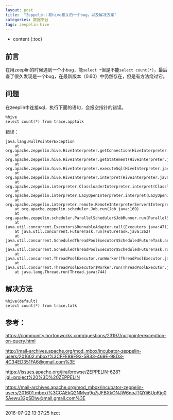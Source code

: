 ```yaml
---
layout: post
title:  "Zeppelin：和hive相关的一个bug，以及解决方案"
categories: 数据平台
tags: zeepelin hive
---
```


* content
{:toc}

## 前言

在用zeeplin的时候遇到一个小bug，能`select *`但是不能`select count(*)`，最后查了很久发现是一个bug，在最新版本（0.60）中仍然存在，但是有方法绕过它。




## 问题

在zeeplin中连接sql，执行下面的语句，会报空指针的错误。

```
%hive
select count(*) from trace.apptalk
```

错误：
```
java.lang.NullPointerException
	at org.apache.zeppelin.hive.HiveInterpreter.getConnection(HiveInterpreter.java:184)
	at org.apache.zeppelin.hive.HiveInterpreter.getStatement(HiveInterpreter.java:204)
	at org.apache.zeppelin.hive.HiveInterpreter.executeSql(HiveInterpreter.java:233)
	at org.apache.zeppelin.hive.HiveInterpreter.interpret(HiveInterpreter.java:328)
	at org.apache.zeppelin.interpreter.ClassloaderInterpreter.interpret(ClassloaderInterpreter.java:57)
	at org.apache.zeppelin.interpreter.LazyOpenInterpreter.interpret(LazyOpenInterpreter.java:93)
	at org.apache.zeppelin.interpreter.remote.RemoteInterpreterServer$InterpretJob.jobRun(RemoteInterpreterServer.java:300)
	at org.apache.zeppelin.scheduler.Job.run(Job.java:169)
	at org.apache.zeppelin.scheduler.ParallelScheduler$JobRunner.run(ParallelScheduler.java:157)
	at java.util.concurrent.Executors$RunnableAdapter.call(Executors.java:471)
	at java.util.concurrent.FutureTask.run(FutureTask.java:262)
	at java.util.concurrent.ScheduledThreadPoolExecutor$ScheduledFutureTask.access$201(ScheduledThreadPoolExecutor.java:178)
	at java.util.concurrent.ScheduledThreadPoolExecutor$ScheduledFutureTask.run(ScheduledThreadPoolExecutor.java:292)
	at java.util.concurrent.ThreadPoolExecutor.runWorker(ThreadPoolExecutor.java:1145)
	at java.util.concurrent.ThreadPoolExecutor$Worker.run(ThreadPoolExecutor.java:615)
	at java.lang.Thread.run(Thread.java:744)

```



## 解决方法

```
%hive(default)
select count(*) from trace.talk
```


## 参考：

https://community.hortonworks.com/questions/23197/nullpointerexception-on-query.html


http://mail-archives.apache.org/mod_mbox/incubator-zeppelin-users/201602.mbox/%3CFFE89F93-5B33-469E-98D3-4C34ED351FA6@gmail.com%3E

https://issues.apache.org/jira/browse/ZEPPELIN-628?jql=project%20%3D%20ZEPPELIN

https://mail-archives.apache.org/mod_mbox/incubator-zeppelin-users/201601.mbox/%3CCAEkQ2NMyq9q7jJFBXkONJW6noJTQYii6UpKjg05Aewu32pSDiw@mail.gmail.com%3E

***
2016-07-22 13:37:25 hzct
